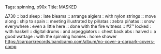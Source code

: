 Tags: spinning, p90x
Title: MASKED
  
∆730 :: bad sleep : late bleams :: arrange algiers : with nylon strings :: move along : ship to spain :: meeting illustrated by piñatas : zebra piñatas :: snow everywhere : even a little here :: done with the fire witness :: #2™ locked : with haskell :: digital drums : and arpeggiators :: chest back abs : halved :: a good wattage : with the spinning homies : home shower
<https://carparkrecords.bandcamp.com/album/no-cover-a-carpark-covers-comp>